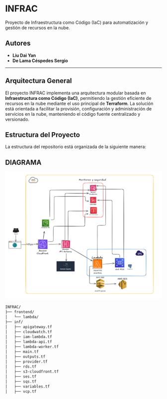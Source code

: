 # INFRAC

Proyecto de Infraestructura como Código (IaC) para automatización y gestión de recursos en la nube.

## Autores

- **Liu Dai Yan**
- **De Lama Céspedes Sergio**

---
## Arquitectura General

El proyecto INFRAC implementa una arquitectura modular basada en **Infraestructura como Código (IaC)**, permitiendo la gestión eficiente de recursos en la nube mediante el uso principal de **Terraform**. La solución está orientada a facilitar la provisión, configuración y administración de servicios en la nube, manteniendo el código fuente centralizado y versionado.

## Estructura del Proyecto
La estructura del repositorio está organizada de la siguiente manera:

## DIAGRAMA
![alt text](image.png)

```
INFRAC/
├── frontend/
│   └── lambda/
├── inf/
│   ├── apigateway.tf
│   ├── cloudwatch.tf
│   ├── iam-lambda.tf
│   ├── lambda-api.tf
│   ├── lambda-worker.tf
│   ├── main.tf
│   ├── outputs.tf
│   ├── provider.tf
│   ├── rds.tf
│   ├── s3-cloudfront.tf
│   ├── ses.tf
│   ├── sqs.tf
│   ├── variables.tf
│   ├── vcp.tf
```
